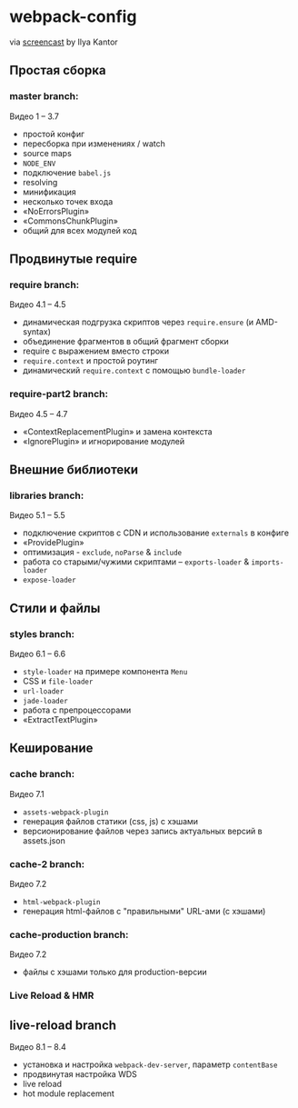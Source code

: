 # webpack-config
via [screencast](https://learn.javascript.ru/screencast/webpack) by Ilya Kantor

## Простая сборка
### master branch:
Видео 1 – 3.7
* простой конфиг
* пересборка при изменениях / watch
* source maps
* `NODE_ENV`
* подключение `babel.js`
* resolving
* минификация
* несколько точек входа
* «NoErrorsPlugin»
* «CommonsChunkPlugin»
* общий для всех модулей код

## Продвинутые require
### require branch:
Видео 4.1 – 4.5
* динамическая подгрузка скриптов через `require.ensure` (и AMD-syntax)
* объединение фрагментов в общий фрагмент сборки
* require с выражением вместо строки
* `require.context` и простой роутинг
* динамический `require.context` с помощью `bundle-loader`

### require-part2 branch:
Видео 4.5 – 4.7
* «ContextReplacementPlugin» и замена контекста
* «IgnorePlugin» и игнорирование модулей

## Внешние библиотеки
### libraries branch:
Видео 5.1 – 5.5
* подключение скриптов с CDN и использование `externals` в конфиге
* «ProvidePlugin»
* оптимизация - `exclude`, `noParse` & `include`
* работа со старыми/чужими скриптами – `exports-loader` & `imports-loader`
* `expose-loader`

## Стили и файлы
### styles branch:
Видео 6.1 – 6.6
* `style-loader` на примере компонента `Menu`
* CSS и `file-loader`
* `url-loader`
* `jade-loader`
* работа с препроцессорами
* «ExtractTextPlugin»

## Кеширование
### cache branch:
Видео 7.1
* `assets-webpack-plugin`
* генерация файлов статики (css, js) с хэшами
* версионирование файлов через запись актуальных версий в assets.json

### cache-2 branch:
Видео 7.2
* `html-webpack-plugin`
* генерация html-файлов с "правильными" URL-ами (с хэшами)

### cache-production branch:
Видео 7.2
* файлы с хэшами только для production-версии

### Live Reload & HMR
## live-reload branch
Видео 8.1 – 8.4
* установка и настройка `webpack-dev-server`, параметр `contentBase`
* продвинутая настройка WDS
* live reload
* hot module replacement
